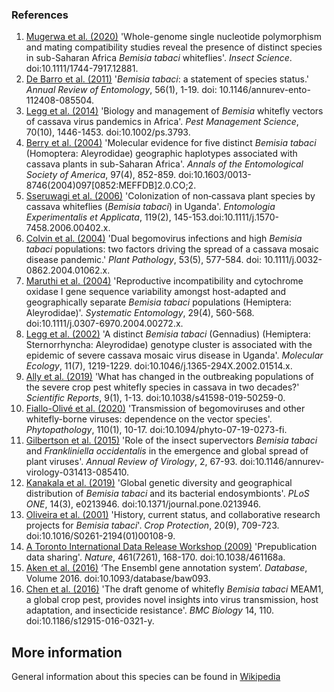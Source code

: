### References
1. [Mugerwa et al. (2020)](https://dx.doi.org/https://doi.org/10.1111/1744-7917.12881) 'Whole-genome single nucleotide polymorphism and mating compatibility studies reveal the presence of distinct species in sub-Saharan Africa *Bemisia tabaci* whiteflies'. *Insect Science*. doi:10.1111/1744-7917.12881.
2. [De Barro et al. (2011)](https://dx.doi.org/10.1146/annurev-ento-112408-085504) '*Bemisia tabaci*: a statement of species status.' *Annual Review of Entomology*, 56(1), 1-19. doi: 10.1146/annurev-ento-112408-085504.
3. [Legg et al. (2014)](https://doi.org/10.1002/ps.3793) 'Biology and management of *Bemisia* whitefly vectors of cassava virus pandemics in Africa'. *Pest Management Science*, 70(10), 1446-1453. doi:10.1002/ps.3793.
4. [Berry et al. (2004)](https://doi.org/10.1603/0013-8746(2004)097[0852:MEFFDB]2.0.CO;2) 'Molecular evidence for five distinct *Bemisia tabaci* (Homoptera: Aleyrodidae) geographic haplotypes associated with cassava plants in sub-Saharan Africa'. *Annals of the Entomological Society of America*, 97(4), 852-859. doi:10.1603/0013-8746(2004)097[0852:MEFFDB]2.0.CO;2.
5. [Sseruwagi et al. (2006)](https://doi.org/10.1111/j.1570-7458.2006.00402.x) 'Colonization of non‐cassava plant species by cassava whiteflies (*Bemisia tabaci*) in Uganda'. *Entomologia Experimentalis et Applicata*, 119(2), 145-153.doi:10.1111/j.1570-7458.2006.00402.x. 
6.  [Colvin et al. (2004)](https://dx.doi.org/https://doi.org/10.1111/j.0032-0862.2004.01062.x) 'Dual begomovirus infections and high *Bemisia tabaci* populations: two factors driving the spread of a cassava mosaic disease pandemic.' *Plant Pathology*, 53(5), 577-584. doi: 10.1111/j.0032-0862.2004.01062.x.
7. [Maruthi et al. (2004)](https://dx.doi.org/10.1111/j.0307-6970.2004.00272.x) 'Reproductive incompatibility and cytochrome oxidase I gene sequence variability amongst host-adapted and geographically separate *Bemisia tabaci* populations (Hemiptera: Aleyrodidae)'. *Systematic Entomology*, 29(4), 560-568. doi:10.1111/j.0307-6970.2004.00272.x.
8. [Legg et al. (2002)](https://dx.doi.org/https://doi.org/10.1046/j.1365-294X.2002.01514.x) 'A distinct *Bemisia tabaci* (Gennadius) (Hemiptera: Sternorrhyncha: Aleyrodidae) genotype cluster is associated with the epidemic of severe cassava mosaic virus disease in Uganda'. *Molecular Ecology*, 11(7), 1219-1229. doi:10.1046/j.1365-294X.2002.01514.x.
9. [Ally et al. (2019)](https://dx.doi.org/10.1038/s41598-019-50259-0) 'What has changed in the outbreaking populations of the severe crop pest whitefly species in cassava in two decades?' *Scientific Reports*, 9(1), 1-13. doi:10.1038/s41598-019-50259-0.
10. [Fiallo-Olivé et al. (2020)](https://dx.doi.org/10.1094/phyto-07-19-0273-fi) 'Transmission of begomoviruses and other whitefly-borne viruses: dependence on the vector species'. *Phytopathology*, 110(1), 10-17. doi:10.1094/phyto-07-19-0273-fi.
11. [Gilbertson et al. (2015)](https://doi.org/10.1146/annurev-virology-031413-085410) 'Role of the insect supervectors *Bemisia tabaci* and *Frankliniella occidentalis* in the emergence and global spread of plant viruses'. *Annual Review of Virology*, 2, 67-93. doi:10.1146/annurev-virology-031413-085410.
14. [Kanakala et al. (2019)](https://dx.doi.org/10.1371/journal.pone.0213946) 'Global genetic diversity and geographical distribution of *Bemisia tabaci* and its bacterial endosymbionts'. *PLoS ONE*, 14(3), e0213946. doi:10.1371/journal.pone.0213946.
15. [Oliveira et al. (2001)](https://doi.org/10.1016/S0261-2194(01)00108-9) 'History, current status, and collaborative research projects for *Bemisia tabaci*'. *Crop Protection*, 20(9), 709-723. doi:10.1016/S0261-2194(01)00108-9.
16. [A Toronto International Data Release Workshop (2009)](https://dx.doi.org/10.1038/461168a) 'Prepublication data sharing'. *Nature*, 461(7261), 168-170. doi:10.1038/461168a.
17. [Aken et al. (2016)](https://academic.oup.com/database/article/doi/10.1093/database/baw093/2630475) ‘The Ensembl gene annotation system’. *Database*, Volume 2016. doi:10.1093/database/baw093.
18. [Chen et al. (2016)](https://doi.org/10.1186/s12915-016-0321-y) 'The draft genome of whitefly *Bemisia tabaci* MEAM1, a global crop pest, provides novel insights into virus transmission, host adaptation, and insecticide resistance'. *BMC Biology* 14, 110. doi:10.1186/s12915-016-0321-y.

**More information**
------------------------
General information about this species can be found in [Wikipedia](https://en.wikipedia.org/wiki/Whitefly)

